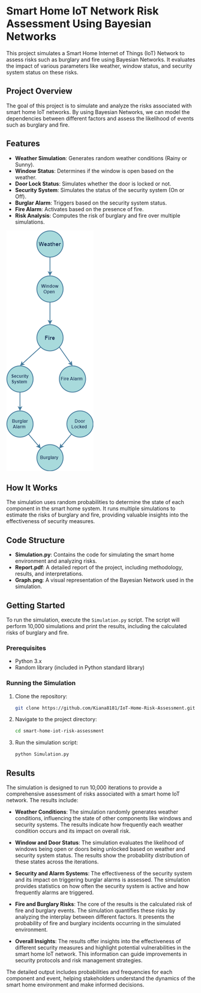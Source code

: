 # Smart Home IoT Network Risk Assessment Using Bayesian Networks

This project simulates a Smart Home Internet of Things (IoT) Network to assess risks such as burglary and fire using Bayesian Networks. It evaluates the impact of various parameters like weather, window status, and security system status on these risks.

## Project Overview

The goal of this project is to simulate and analyze the risks associated with smart home IoT networks. By using Bayesian Networks, we can model the dependencies between different factors and assess the likelihood of events such as burglary and fire.

## Features

- **Weather Simulation**: Generates random weather conditions (Rainy or Sunny).
- **Window Status**: Determines if the window is open based on the weather.
- **Door Lock Status**: Simulates whether the door is locked or not.
- **Security System**: Simulates the status of the security system (On or Off).
- **Burglar Alarm**: Triggers based on the security system status.
- **Fire Alarm**: Activates based on the presence of fire.
- **Risk Analysis**: Computes the risk of burglary and fire over multiple simulations.

![Bayesian graph](./Graph.png)

## How It Works

The simulation uses random probabilities to determine the state of each component in the smart home system. It runs multiple simulations to estimate the risks of burglary and fire, providing valuable insights into the effectiveness of security measures.

## Code Structure

- **Simulation.py**: Contains the code for simulating the smart home environment and analyzing risks.
- **Report.pdf**: A detailed report of the project, including methodology, results, and interpretations.
- **Graph.png**: A visual representation of the Bayesian Network used in the simulation.

## Getting Started

To run the simulation, execute the `Simulation.py` script. The script will perform 10,000 simulations and print the results, including the calculated risks of burglary and fire.

### Prerequisites

- Python 3.x
- Random library (included in Python standard library)

### Running the Simulation

1. Clone the repository:
   ```bash
   git clone https://github.com/Kiana8181/IoT-Home-Risk-Assessment.git

2. Navigate to the project directory:
   ```bash
   cd smart-home-iot-risk-assessment
   
3. Run the simulation script:
   ```bash
   python Simulation.py

## Results

The simulation is designed to run 10,000 iterations to provide a comprehensive assessment of risks associated with a smart home IoT network. The results include:

- **Weather Conditions**: The simulation randomly generates weather conditions, influencing the state of other components like windows and security systems. The results indicate how frequently each weather condition occurs and its impact on overall risk.

- **Window and Door Status**: The simulation evaluates the likelihood of windows being open or doors being unlocked based on weather and security system status. The results show the probability distribution of these states across the iterations.

- **Security and Alarm Systems**: The effectiveness of the security system and its impact on triggering burglar alarms is assessed. The simulation provides statistics on how often the security system is active and how frequently alarms are triggered.

- **Fire and Burglary Risks**: The core of the results is the calculated risk of fire and burglary events. The simulation quantifies these risks by analyzing the interplay between different factors. It presents the probability of fire and burglary incidents occurring in the simulated environment.

- **Overall Insights**: The results offer insights into the effectiveness of different security measures and highlight potential vulnerabilities in the smart home IoT network. This information can guide improvements in security protocols and risk management strategies.

The detailed output includes probabilities and frequencies for each component and event, helping stakeholders understand the dynamics of the smart home environment and make informed decisions.
